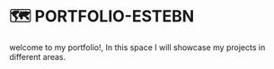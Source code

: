 # 🗺 PORTFOLIO-ESTEBN

welcome to my portfolio!, In this space I will showcase my projects in different areas.
